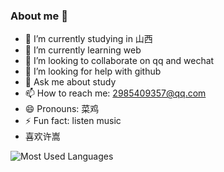 ### About me 👋

<!--
**yangyang-linux/yangyang-linux** is a ✨ _special_ ✨ repository because its `README.md` (this file) appears on your GitHub profile.

Here are some ideas to get you started:![阳阳's github stats](https://github-readme-stats.vercel.app/api?username=yangyang-linux)
-->
- 🔭 I’m currently studying in 山西
- 🌱 I’m currently learning web
- 👯 I’m looking to collaborate on qq and wechat
- 🤔 I’m looking for help with github
- 💬 Ask me about study
- 📫 How to reach me: 2985409357@qq.com
- 😄 Pronouns: 菜鸡
- ⚡ Fun fact: listen music
- 喜欢许嵩

![Most Used Languages](https://github-readme-stats.vercel.app/api/top-langs/?username=yangyang-linux)
